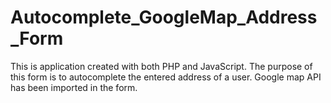# Autocomplete_GoogleMap_Address_Form

This is application created with both PHP and JavaScript. The purpose of this form is to autocomplete the entered address of a user. Google map API has been imported in the form.
